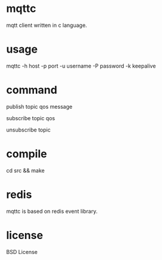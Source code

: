mqttc
=====

mqtt client written in c language.

usage
=====

mqttc -h host -p port -u username -P password -k keepalive

command
=======

publish topic qos message

subscribe topic qos

unsubscribe topic

compile
=====

cd src && make

redis
=====

mqttc is based on redis event library.

license
=======

BSD License
